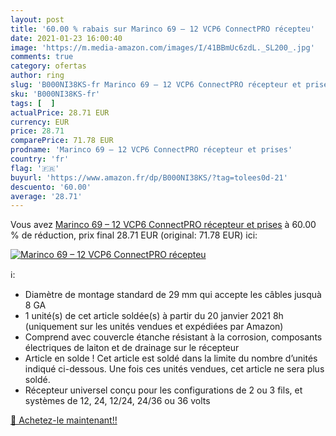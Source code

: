 ```yaml
---
layout: post
title: '60.00 % rabais sur Marinco 69 – 12 VCP6 ConnectPRO récepteu'
date: 2021-01-23 16:00:40
image: 'https://m.media-amazon.com/images/I/41BBmUc6zdL._SL200_.jpg'
comments: true
category: ofertas
author: ring
slug: 'B000NI38KS-fr Marinco 69 – 12 VCP6 ConnectPRO récepteur et prises'
sku: 'B000NI38KS-fr'
tags: [  ]
actualPrice: 28.71 EUR
currency: EUR
price: 28.71
comparePrice: 71.78 EUR
prodname: 'Marinco 69 – 12 VCP6 ConnectPRO récepteur et prises'
country: 'fr'
flag: '🇫🇷'
buyurl: 'https://www.amazon.fr/dp/B000NI38KS/?tag=tolees0d-21'
descuento: '60.00'
average: '28.71'
---
```


Vous avez [Marinco 69 – 12 VCP6 ConnectPRO récepteur et prises](https://www.amazon.fr/dp/B000NI38KS/?tag=tolees0d-21)  à  60.00 % de réduction, prix final  28.71 EUR (original: 71.78 EUR) ici:

[![Marinco 69 – 12 VCP6 ConnectPRO récepteu](https://m.media-amazon.com/images/I/41BBmUc6zdL._SL200_.jpg)](https://www.amazon.fr/dp/B000NI38KS/?tag=tolees0d-21)

ℹ️:

- Diamètre de montage standard de 29 mm qui accepte les câbles jusquà 8 GA
- 1 unité(s) de cet article soldée(s) à partir du 20 janvier 2021 8h (uniquement sur les unités vendues et expédiées par Amazon)
- Comprend avec couvercle étanche résistant à la corrosion, composants électriques de laiton et de drainage sur le récepteur
- Article en solde ! Cet article est soldé dans la limite du nombre d’unités indiqué ci-dessous. Une fois ces unités vendues, cet article ne sera plus soldé.
- Récepteur universel conçu pour les configurations de 2 ou 3 fils, et systèmes de 12, 24, 12/24, 24/36 ou 36 volts

[🛒 Achetez-le maintenant!!](https://www.amazon.fr/dp/B000NI38KS/?tag=tolees0d-21)
